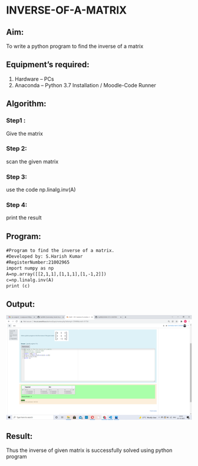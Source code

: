 # INVERSE-OF-A-MATRIX
## Aim:
To write a python program to find the inverse of a matrix
## Equipment’s required:
1. 	Hardware – PCs
2. 	Anaconda – Python 3.7 Installation / Moodle-Code Runner
## Algorithm:
### Step1 : 
Give the matrix
### Step 2: 
scan the given matrix
### Step 3: 
use the code np.linalg.inv(A)
### Step 4: 
print the result
## Program:
~~~
#Program to find the inverse of a matrix.
#Developed by: S.Harish Kumar
#RegisterNumber:21002965
import numpy as np
A=np.array([[2,1,1],[1,1,1],[1,-1,2]])
c=np.linalg.inv(A)
print (c)
~~~
## Output:
![OUTPUT](https://github.com/Hp9806/INVERSE-OF-A-MATRIX/blob/main/INVERSE%20OF%20MATRIX%20HARI.png?raw=true)
## Result:
Thus the inverse of given matrix is successfully solved using python program

